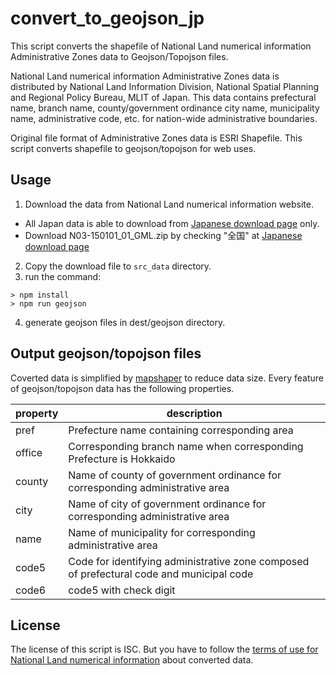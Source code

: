 # convert_to_geojson_jp

This script converts the shapefile of National Land numerical information Administrative Zones data to Geojson/Topojson files.

National Land numerical information Administrative Zones data is distributed by National Land Information Division, National Spatial Planning and Regional Policy Bureau, MLIT of Japan. This data contains prefectural name, branch name, county/government ordinance city name, municipality name, administrative code, etc. for nation-wide administrative boundaries.

Original file format of Administrative Zones data is ESRI Shapefile. This script converts shapefile to geojson/topojson for web uses.

## Usage
1. Download the data from National Land numerical information website.
  - All Japan data is able to download from [Japanese download page](http://nlftp.mlit.go.jp/ksj/gml/datalist/KsjTmplt-N03.html) only.
  - Download N03-150101_01_GML.zip by checking "全国" at [Japanese download page](http://nlftp.mlit.go.jp/ksj/gml/datalist/KsjTmplt-N03.html)
2. Copy the download file to `src_data` directory.
3. run the command:
```
> npm install
> npm run geojson
```
4. generate geojson files in dest/geojson directory.

## Output geojson/topojson files

Coverted data is simplified by [mapshaper](https://github.com/mbloch/mapshaper) to reduce data size.
Every feature of geojson/topojson data has the following properties.

| property | description|
|---|---|
|pref|Prefecture name containing corresponding area|
|office|Corresponding branch name when corresponding Prefecture is Hokkaido|
|county|Name of county of government ordinance for corresponding administrative area|
|city|Name of city of government ordinance for corresponding administrative area|
|name|Name of municipality for corresponding administrative area|
|code5|Code for identifying administrative zone composed of prefectural code and municipal code|
|code6| code5 with check digit|

## License
The license of this script is ISC.
But you have to follow the [terms of use for National Land numerical information](http://nlftp.mlit.go.jp/ksj-e/other/yakkan.html) about converted data.
